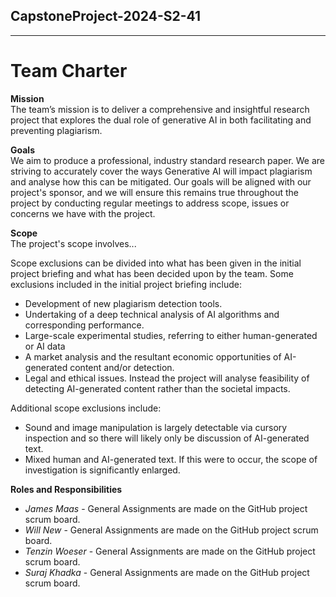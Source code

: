 ## CapstoneProject-2024-S2-41
---
# Team Charter

**Mission**\
The team’s mission is to deliver a comprehensive and insightful research project that explores the dual role of generative AI in both facilitating and preventing plagiarism.

**Goals**\
We aim to produce a professional, industry standard research paper. We are striving to accurately cover the ways Generative AI will impact plagiarism and analyse how this can be mitigated.
Our goals will be aligned with our project's sponsor, and we will ensure this remains true throughout the project by conducting regular meetings to address scope, issues or concerns we have with the project.

**Scope**\
The project's scope involves...

Scope exclusions can be divided into what has been given in the initial project briefing and what has been decided upon by the team.
Some exclusions included in the initial project briefing include:
- Development of new plagiarism detection tools.
- Undertaking of a deep technical analysis of AI algorithms and corresponding performance.
- Large-scale experimental studies, referring to either human-generated or AI data 
- A market analysis and the resultant economic opportunities of AI-generated content and/or detection. 
- Legal and ethical issues. Instead the project will analyse feasibility of detecting AI-generated content rather than the societal impacts.

Additional scope exclusions include:
- Sound and image manipulation is largely detectable via cursory inspection and so there will likely only be discussion of AI-generated text.
- Mixed human and AI-generated text. If this were to occur, the scope of investigation is significantly enlarged.


**Roles and Responsibilities**
  - *James Maas* - General Assignments are made on the GitHub project scrum board.
  - *Will New* - General Assignments are made on the GitHub project scrum board.
  - *Tenzin Woeser* - General Assignments are made on the GitHub project scrum board.
  - *Suraj Khadka* - General Assignments are made on the GitHub project scrum board.
